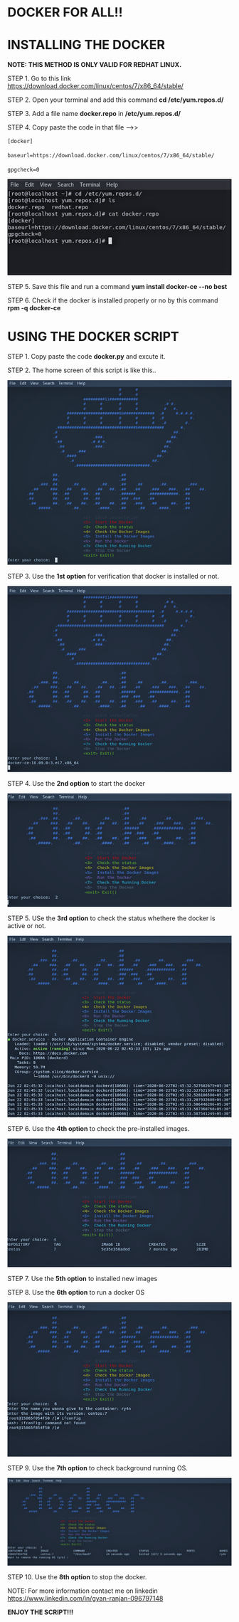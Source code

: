 # DOCKER FOR ALL!!


# INSTALLING THE DOCKER

**NOTE: THIS METHOD IS ONLY VALID FOR REDHAT LINUX.**
 
STEP 1. Go to this link https://download.docker.com/linux/centos/7/x86_64/stable/ 

STEP 2. Open your terminal and add this command **cd /etc/yum.repos.d/**

STEP 3. Add a file name **docker.repo** in **/etc/yum.repos.d/**

STEP 4. Copy paste the code in that file -->>
        
    [docker]

    baseurl=https://download.docker.com/linux/centos/7/x86_64/stable/

    gpgcheck=0
    

![alt-text](https://github.com/rgyan619/docker/blob/master/yum.png)

STEP 5. Save this file and run a command **yum install docker-ce --no best**

STEP 6. Check if the docker is installed properly or no by this command **rpm -q docker-ce**


# USING THE DOCKER SCRIPT

STEP 1. Copy paste the code **docker.py** and excute it.

STEP 2. The home screen of this script is like this..

![alt-text](https://github.com/rgyan619/docker/blob/master/openning_script.png)

STEP 3. Use the **1st option**  for verification that docker is installed or not.

![alt-text](https://github.com/rgyan619/docker/blob/master/docker_check.png)

STEP 4. Use the **2nd option** to start the docker 

![alt-text](https://github.com/rgyan619/docker/blob/master/Starting_docker.png)

STEP 5. USe the **3rd option** to check the status whethere the docker is active or not.

![alt-text](https://github.com/rgyan619/docker/blob/master/docker_status.png)

STEP 6. Use the **4th option** to check the pre-installed images.

![alt-text](https://github.com/rgyan619/docker/blob/master/checking_images.png)

STEP 7. Use the **5th option** to installed new images

STEP 8. Use the **6th option** to run a docker OS

![alt-text](https://github.com/rgyan619/docker/blob/master/running_docker.png)

STEP 9. Use the **7th option** to check background running OS.

![alt-text](https://github.com/rgyan619/docker/blob/master/back_docker.png)

STEP 10. Use the **8th option** to stop the docker.

NOTE: For more information contact me on linkedin https://www.linkedin.com/in/gyan-ranjan-096797148 
    
  **ENJOY THE SCRIPT!!!**


